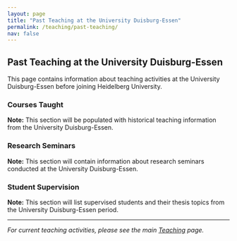 ```yaml
---
layout: page
title: "Past Teaching at the University Duisburg-Essen"
permalink: /teaching/past-teaching/
nav: false
---
```


## Past Teaching at the University Duisburg-Essen

This page contains information about teaching activities at the University Duisburg-Essen before joining Heidelberg University.

### Courses Taught

**Note:** This section will be populated with historical teaching information from the University Duisburg-Essen.

### Research Seminars

**Note:** This section will contain information about research seminars conducted at the University Duisburg-Essen.

### Student Supervision

**Note:** This section will list supervised students and their thesis topics from the University Duisburg-Essen period.

---

*For current teaching activities, please see the main [Teaching](/teaching/) page.*
